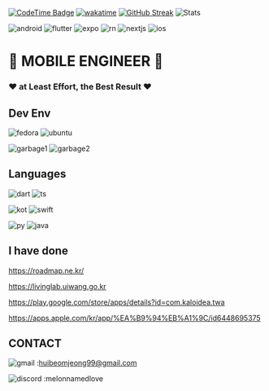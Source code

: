 [![CodeTime Badge](https://img.shields.io/endpoint?style=for-the-badge&color=222&url=https%3A%2F%2Fapi.codetime.dev%2Fshield%3Fid%3D24866%26project%3D%26in=2592000000)](https://codetime.dev)
[![wakatime](https://wakatime.com/badge/user/018f01e6-256c-4772-8c86-c54b7de759f1.svg)](https://wakatime.com/@018f01e6-256c-4772-8c86-c54b7de759f1)
[![GitHub Streak](https://streak-stats.demolab.com?user=soooni&theme=python-dark&border_radius=25&card_width=800&fire=EB5454)](https://git.io/streak-stats)
![ Stats](https://leetcode-status.vercel.app/api/card/heebum?theme=dark&hide_title=false&custom_title=)

![android](https://img.shields.io/badge/Android-3DDC84?style=for-the-badge&logo=android&logoColor=white)
![flutter](https://img.shields.io/badge/Flutter-02569B?style=for-the-badge&logo=flutter&logoColor=white)
![expo](https://img.shields.io/badge/expo-f8f8f8?style=for-the-badge&logo=Expo&logoColor=black)
![rn](https://img.shields.io/badge/React_Native-20232A?style=for-the-badge&logo=react&logoColor=61DAFB)
![nextjs](https://img.shields.io/badge/Next.js-000?logo=nextdotjs&logoColor=fff&style=for-the-badge)
![ios](https://img.shields.io/badge/iOS-000000?style=for-the-badge&logo=ios&logoColor=white)

# 🍈 MOBILE ENGINEER 🍈


### ❤️ at Least Effort, the Best Result ❤️



## Dev Env

![fedora](https://img.shields.io/badge/Fedora-294172?style=for-the-badge&logo=fedora&logoColor=white)
![ubuntu](https://img.shields.io/badge/Ubuntu-E95420?style=for-the-badge&logo=ubuntu&logoColor=white)

![garbage1](https://img.shields.io/badge/mac%20os-000000?style=for-the-badge&logo=apple&logoColor=white)
![garbage2](	https://img.shields.io/badge/Windows-0078D6?style=for-the-badge&logo=windows&logoColor=white)

## Languages
![dart](https://img.shields.io/badge/Dart-0175C2?style=for-the-badge&logo=dart&logoColor=white)
![ts](https://img.shields.io/badge/TypeScript-007ACC?style=for-the-badge&logo=typescript&logoColor=white)

![kot](https://img.shields.io/badge/Kotlin-0095D5?&style=for-the-badge&logo=kotlin&logoColor=white)
![swift](https://img.shields.io/badge/Swift-FA7343?style=for-the-badge&logo=swift&logoColor=white)

![py](https://img.shields.io/badge/Python-14354C?style=for-the-badge&logo=python&logoColor=white)
![java](	https://img.shields.io/badge/Java-ED8B00?style=for-the-badge&logo=openjdk&logoColor=white)


## I have done
https://roadmap.ne.kr/

https://livinglab.uiwang.go.kr

https://play.google.com/store/apps/details?id=com.kaloidea.twa

https://apps.apple.com/kr/app/%EA%B9%94%EB%A1%9C/id6448695375

## CONTACT

![gmail](https://img.shields.io/badge/Gmail-D14836?style=for-the-badge&logo=gmail&logoColor=white) :huibeomjeong99@gmail.com

![discord](https://img.shields.io/badge/Discord-7289DA?style=for-the-badge&logo=discord&logoColor=white) :melonnamedlove


<!-- https://github.com/Envoy-VC/awesome-badges -->
